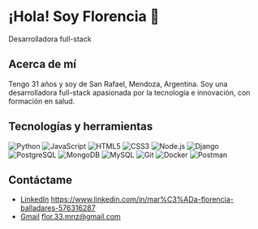 # ¡Hola! Soy Florencia 🚀
Desarrolladora full-stack

## Acerca de mí
Tengo 31 años y soy de San Rafael, Mendoza, Argentina.
Soy una desarrolladora full-stack apasionada por la tecnología e innovación, con formación en salud.

## Tecnologías y herramientas
![Python](https://img.shields.io/badge/python-3670A0?style=for-the-badge&logo=python&logoColor=ffdd54)
![JavaScript](https://img.shields.io/badge/javascript-323330?style=for-the-badge&logo=javascript&logoColor=f7df1e)
![HTML5](https://img.shields.io/badge/html5-E34F26?style=for-the-badge&logo=html5&logoColor=white)
![CSS3](https://img.shields.io/badge/css3-1572B6?style=for-the-badge&logo=css3&logoColor=white)
![Node.js](https://img.shields.io/badge/node.js-339933?style=for-the-badge&logo=nodedotjs&logoColor=white)
![Django](https://img.shields.io/badge/django-092E20?style=for-the-badge&logo=django&logoColor=white)
![PostgreSQL](https://img.shields.io/badge/postgresql-336791?style=for-the-badge&logo=postgresql&logoColor=white)
![MongoDB](https://img.shields.io/badge/mongodb-47A248?style=for-the-badge&logo=mongodb&logoColor=white)
![MySQL](https://img.shields.io/badge/mysql-4479A1?style=for-the-badge&logo=mysql&logoColor=white)
![Git](https://img.shields.io/badge/git-F05032?style=for-the-badge&logo=git&logoColor=white)
![Docker](https://img.shields.io/badge/docker-2496ED?style=for-the-badge&logo=docker&logoColor=white)
![Postman](https://img.shields.io/badge/postman-FF6C37?style=for-the-badge&logo=postman&logoColor=white)

## Contáctame
- [LinkedIn](https://img.shields.io/badge/LinkedIn-0077B5?style=for-the-badge&logo=linkedin&logoColor=white) https://www.linkedin.com/in/mar%C3%ADa-florencia-balladares-576316287
- [Gmail](https://img.shields.io/badge/Gmail-D14836?style=for-the-badge&logo=gmail&logoColor=white) flor.33.mnz@gmail.com

